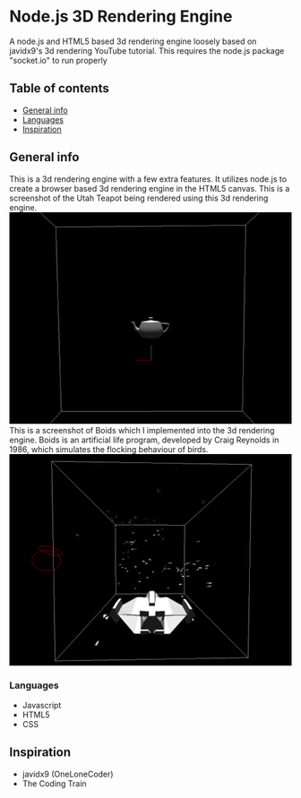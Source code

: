 # Node.js 3D Rendering Engine
A node.js and HTML5 based 3d rendering engine loosely based on javidx9's 3d rendering YouTube tutorial.
This requires the node.js package "socket.io" to run properly

## Table of contents
* [General info](#general-info)
* [Languages](#languages)
* [Inspiration](#inspiration)

## General info
This is a 3d rendering engine with a few extra features. It utilizes node.js to create a browser based 3d rendering engine in the HTML5 canvas.
This is a screenshot of the Utah Teapot being rendered using this 3d rendering engine.
![Utah Teapot Screenshot](./images/UtahTeapotScreenshot.png)
This is a screenshot of Boids which I implemented into the 3d rendering engine. Boids is an artificial life program, developed by Craig Reynolds in 1986, which simulates the flocking behaviour of birds. 
![Boid Example Screenshot](./images/BoidExample.png)

### Languages
* Javascript
* HTML5
* CSS

## Inspiration
* javidx9 (OneLoneCoder)
* The Coding Train
